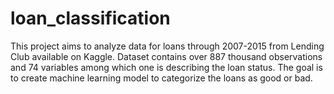 # loan_classification
This project aims to analyze data for loans through 2007-2015 from Lending Club available on Kaggle. Dataset contains over 887 thousand observations and 74 variables among which one is describing the loan status. The goal is to create machine learning model to categorize the loans as good or bad. 

